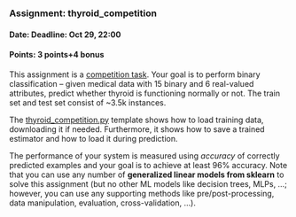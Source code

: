 ### Assignment: thyroid_competition
#### Date: Deadline: Oct 29, 22:00
#### Points: 3 points+4 bonus

This assignment is a [competition task](https://ufal.mff.cuni.cz/courses/npfl129/2526-winter#competitions). Your goal
is to perform binary classification – given medical data with 15 binary and
6 real-valued attributes, predict whether thyroid is functioning normally or not.
The train set and test set consist of ~3.5k instances.

The [thyroid_competition.py](https://github.com/ufal/npfl129/tree/master/labs/03/thyroid_competition.py)
template shows how to load training data, downloading it if needed.
Furthermore, it shows how to save a trained estimator and how to load it during
prediction.

The performance of your system is measured using _accuracy_ of correctly
predicted examples and your goal is to achieve at least 96% accuracy.
Note that you can use any number of **generalized linear models from sklearn**
to solve this assignment (but no other ML models like decision trees, MLPs, …;
however, you can use any supporting methods like pre/post-processing, data
manipulation, evaluation, cross-validation, …).
